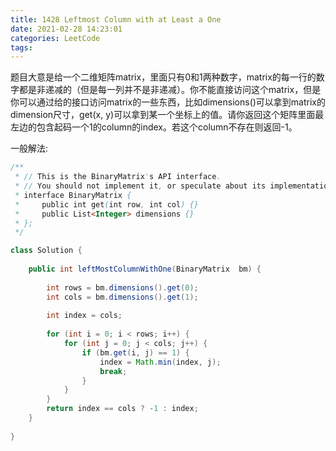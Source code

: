 ```yaml
---
title: 1428 Leftmost Column with at Least a One
date: 2021-02-28 14:23:01
categories: LeetCode
tags:
---
```



题目大意是给一个二维矩阵matrix，里面只有0和1两种数字，matrix的每一行的数字都是非递减的（但是每一列并不是非递减）。你不能直接访问这个matrix，但是你可以通过给的接口访问matrix的一些东西，比如dimensions()可以拿到matrix的dimension尺寸，get(x, y)可以拿到某一个坐标上的值。请你返回这个矩阵里面最左边的包含起码一个1的column的index。若这个column不存在则返回-1。

一般解法:
```java
/**
 * // This is the BinaryMatrix's API interface.
 * // You should not implement it, or speculate about its implementation
 * interface BinaryMatrix {
 *     public int get(int row, int col) {}
 *     public List<Integer> dimensions {}
 * };
 */

class Solution {   
    
    public int leftMostColumnWithOne(BinaryMatrix  bm) {
        
        int rows = bm.dimensions().get(0);
        int cols = bm.dimensions().get(1);
        
        int index = cols;
        
        for (int i = 0; i < rows; i++) {
            for (int j = 0; j < cols; j++) {
                if (bm.get(i, j) == 1) {
                    index = Math.min(index, j);
                    break;
                }
            }
        }
        return index == cols ? -1 : index;
    }
    
}
```
